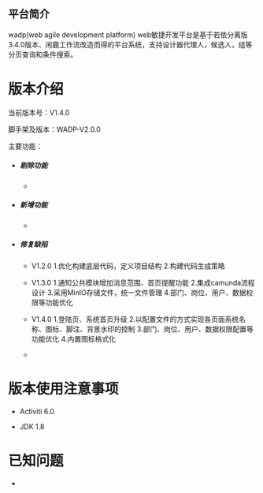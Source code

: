 ## 平台简介

wadp(web agile development platform) web敏捷开发平台是基于若依分离版 3.4.0版本、闲鹿工作流改造而得的平台系统，支持设计器代理人，候选人，组等分页查询和条件搜索。

# 版本介绍

当前版本号：V1.4.0

脚手架及版本：WADP-V2.0.0

主要功能：

- ##### 剔除功能

  - 

- ##### 新增功能

  - 

- ##### 修复缺陷

  - V1.2.0
    1.优化构建底层代码，定义项目结构
    2.构建代码生成策略

  - V1.3.0
    1.通知公共模块增加消息范围、首页提醒功能
    2.集成camunda流程设计
    3.采用MinIO存储文件，统一文件管理
    4.部门、岗位、用户、数据权限等功能优化

  - V1.4.0
    1.登陆页、系统首页升级
    2.以配置文件的方式实现各页面系统名称、图标、脚注、背景水印的控制
    3.部门、岗位、用户、数据权限配置等功能优化
    4.内置图标格式化
  - 

# 版本使用注意事项

- Activiti 6.0

- JDK 1.8

# 已知问题

- 




